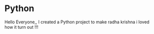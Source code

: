 # Python

Hello Everyone,,
I created a Python project to make radha krishna i loved how it turn out !!!
